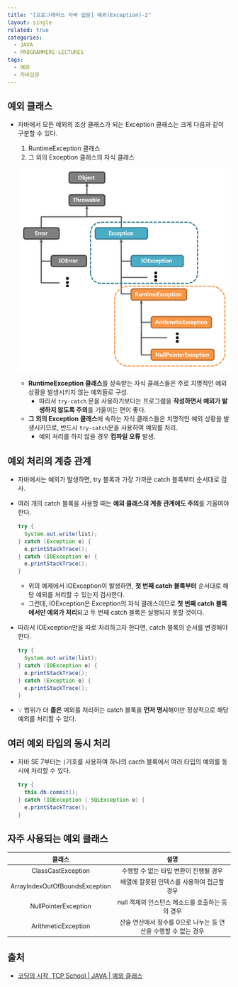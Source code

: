 ```yaml
---
title: "[프로그래머스 자바 입문] 예외(Exception)-2"
layout: single
related: true
categories:
  - JAVA
  - PROGRAMMERS-LECTURES
tags:
  - 예외
  - 자바입문
---
```


## 예외 클래스
- 자바에서 모든 예외의 조상 클래스가 되는 Exception 클래스는 크게 다음과 같이 구분할 수 있다.

  1. RuntimeException 클래스
  2. 그 외의 Exception 클래스의 자식 클래스
  
  ![자바 예외 클래스 계층도](/assets/images/java/exception_class_hierarchy.png)
  
  - **RuntimeException 클래스**를 상속받는 자식 클래스들은 주로 치명적인 예외 상황을 발생시키지 않는 예외들로 구성.
    - 따라서 `try-catch` 문을 사용하기보다는 프로그램을 **작성하면서 예외가 발생하지 않도록 주의**를 기울이는 편이 좋다.
  - **그 외의 Exception 클래스**에 속하는 자식 클래스들은 치명적인 예외 상황을 발생시키므로, 반드시 `try-catch`문을 사용하여 예외를 처리.
    - 예외 처리를 하지 않을 경우 **컴파일 오류** 발생.
  
## 예외 처리의 계층 관계
- 자바에서는 예외가 발생하면, try 블록과 가장 가까운 catch 블록부터 순서대로 검사.
- 여러 개의 catch 블록을 사용할 때는 **예외 클래스의 계층 관계에도 주의**를 기울여야 한다.

  ```java
  try {
    System.out.write(list);
  } catch (Exception e) {
    e.printStackTrace();
  } catch (IOException e) {
    e.printStackTrace();
  }
  ```
  - 위의 예제에서 IOException이 발생하면, **첫 번째 catch 블록부터** 순서대로 해당 예외를 처리할 수 있는지 검사한다.
  - 그런데, IOException은 Exception의 자식 클래스이므로 **첫 번째 catch 블록에서만 예외가 처리**되고 두 번째 catch 블록은 실행되지 못할 것이다.
  
- 따라서 IOException만을 따로 처리하고자 한다면, catch 블록의 순서를 변경해야 한다.

  ```java
  try {
    System.out.write(list);
  } catch (IOException e) {
    e.printStackTrace();
  } catch (Exception e) {
    e.printStackTrace();
  }
  ```
  
- 💡 범위가 더 **좁은** 예외를 처리하는 catch 블록을 **먼저 명시**해야만 정상적으로 해당 예외를 처리할 수 있다.

## 여러 예외 타입의 동시 처리
- 자바 SE 7부터는 `|`기호를 사용하여 하나의 cacth 블록에서 여러 타입의 예외를 동시에 처리할 수 있다.

  ```java
  try {
    this.db.commit();
  } catch (IOException | SQLException e) {
    e.printStackTrace();
  }
  ```

## 자주 사용되는 예외 클래스

| 클래스 | 설명 |
|:-----:|:-----:|
| ClassCastException | 수행할 수 없는 타입 변환이 진행될 경우 |
| ArrayIndexOutOfBoundsException | 배열에 잘못된 인덱스를 사용하여 접근할 경우 |
| NullPointerException | null 객체의 인스턴스 메소드를 호출하는 등의 경우 |
| ArithmeticException | 산술 연산에서 정수를 0으로 나누는 등 연산을 수행할 수 없는 경우 |

## 출처
- [코딩의 시작, TCP School \| JAVA \| 예외 클래스](https://www.tcpschool.com/java/java_exception_class)
